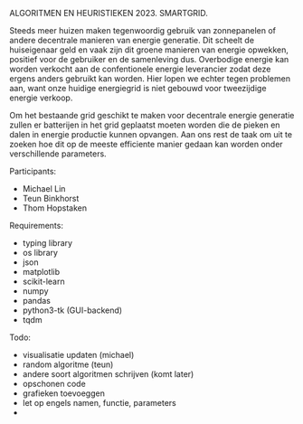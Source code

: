 ALGORITMEN EN HEURISTIEKEN 2023. SMARTGRID. 

Steeds meer huizen maken tegenwoordig gebruik van zonnepanelen of andere decentrale manieren van energie generatie. Dit scheelt de huiseigenaar geld en vaak zijn dit groene manieren van energie opwekken, positief voor de gebruiker en de samenleving dus. Overbodige energie kan worden verkocht aan de confentionele energie leverancier zodat deze ergens anders gebruikt kan worden. Hier lopen we echter tegen problemen aan, want onze huidige energiegrid is niet gebouwd voor tweezijdige energie verkoop. 

Om het bestaande grid geschikt te maken voor decentrale energie generatie zullen er batterijen in het grid geplaatst moeten worden die de pieken en dalen in energie productie kunnen opvangen. Aan ons rest de taak om uit te zoeken hoe dit op de meeste efficiente manier gedaan kan worden onder verschillende parameters.


Participants: 
- Michael Lin
- Teun Binkhorst
- Thom Hopstaken

Requirements:
- typing library
- os library
- json
- matplotlib
- scikit-learn
- numpy
- pandas
- python3-tk (GUI-backend)
- tqdm

Todo:
- visualisatie updaten (michael)
- random algoritme (teun)
- andere soort algoritmen schrijven (komt later)
- opschonen code
- grafieken toevoeggen
- let op engels namen, functie, parameters
- 
